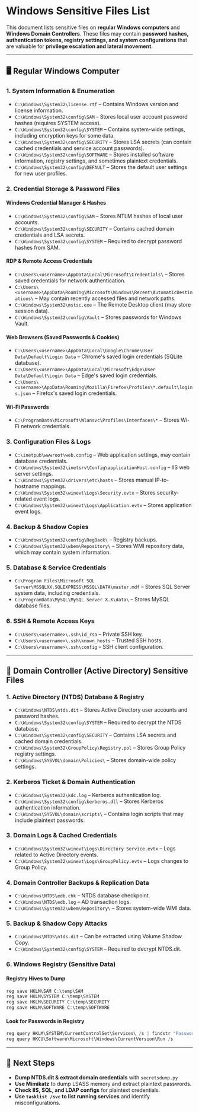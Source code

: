 # Windows Sensitive Files List

This document lists sensitive files on **regular Windows computers** and **Windows Domain Controllers**. These files may contain **password hashes, authentication tokens, registry settings, and system configurations** that are valuable for **privilege escalation and lateral movement**.

---

## 🖥️ Regular Windows Computer

### **1. System Information & Enumeration**
- `C:\Windows\System32\license.rtf` – Contains Windows version and license information.
- `C:\Windows\System32\config\SAM` – Stores local user account password hashes (requires SYSTEM access).
- `C:\Windows\System32\config\SYSTEM` – Contains system-wide settings, including encryption keys for some data.
- `C:\Windows\System32\config\SECURITY` – Stores LSA secrets (can contain cached credentials and service account passwords).
- `C:\Windows\System32\config\SOFTWARE` – Stores installed software information, registry settings, and sometimes plaintext credentials.
- `C:\Windows\System32\config\DEFAULT` – Stores the default user settings for new user profiles.

### **2. Credential Storage & Password Files**
#### **Windows Credential Manager & Hashes**
- `C:\Windows\System32\config\SAM` – Stores NTLM hashes of local user accounts.
- `C:\Windows\System32\config\SECURITY` – Contains cached domain credentials and LSA secrets.
- `C:\Windows\System32\config\SYSTEM` – Required to decrypt password hashes from SAM.

#### **RDP & Remote Access Credentials**
- `C:\Users\<username>\AppData\Local\Microsoft\Credentials\` – Stores saved credentials for network authentication.
- `C:\Users\<username>\AppData\Roaming\Microsoft\Windows\Recent\AutomaticDestinations\` – May contain recently accessed files and network paths.
- `C:\Windows\System32\mstsc.exe` – The Remote Desktop client (may store session data).
- `C:\Windows\System32\config\Vault` – Stores passwords for Windows Vault.

#### **Web Browsers (Saved Passwords & Cookies)**
- `C:\Users\<username>\AppData\Local\Google\Chrome\User Data\Default\Login Data` – Chrome's saved login credentials (SQLite database).
- `C:\Users\<username>\AppData\Local\Microsoft\Edge\User Data\Default\Login Data` – Edge's saved login credentials.
- `C:\Users\<username>\AppData\Roaming\Mozilla\Firefox\Profiles\*.default\logins.json` – Firefox's saved login credentials.

#### **Wi-Fi Passwords**
- `C:\ProgramData\Microsoft\Wlansvc\Profiles\Interfaces\*` – Stores Wi-Fi network credentials.

### **3. Configuration Files & Logs**
- `C:\inetpub\wwwroot\web.config` – Web application settings, may contain database credentials.
- `C:\Windows\System32\inetsrv\Config\applicationHost.config` – IIS web server settings.
- `C:\Windows\System32\drivers\etc\hosts` – Stores manual IP-to-hostname mappings.
- `C:\Windows\System32\winevt\Logs\Security.evtx` – Stores security-related event logs.
- `C:\Windows\System32\winevt\Logs\Application.evtx` – Stores application event logs.

### **4. Backup & Shadow Copies**
- `C:\Windows\System32\config\RegBack\` – Registry backups.
- `C:\Windows\System32\wbem\Repository\` – Stores WMI repository data, which may contain system information.

### **5. Database & Service Credentials**
- `C:\Program Files\Microsoft SQL Server\MSSQLXX.SQLEXPRESS\MSSQL\DATA\master.mdf` – Stores SQL Server system data, including credentials.
- `C:\ProgramData\MySQL\MySQL Server X.X\data\` – Stores MySQL database files.

### **6. SSH & Remote Access Keys**
- `C:\Users\<username>\.ssh\id_rsa` – Private SSH key.
- `C:\Users\<username>\.ssh\known_hosts` – Trusted SSH hosts.
- `C:\Users\<username>\.ssh\config` – SSH client configuration.

---

## 🏢 Domain Controller (Active Directory) Sensitive Files

### **1. Active Directory (NTDS) Database & Registry**
- `C:\Windows\NTDS\ntds.dit` – Stores Active Directory user accounts and password hashes.
- `C:\Windows\System32\config\SYSTEM` – Required to decrypt the NTDS database.
- `C:\Windows\System32\config\SECURITY` – Contains LSA secrets and cached domain credentials.
- `C:\Windows\System32\GroupPolicy\Registry.pol` – Stores Group Policy registry settings.
- `C:\Windows\SYSVOL\domain\Policies\` – Stores domain-wide policy settings.

### **2. Kerberos Ticket & Domain Authentication**
- `C:\Windows\System32\kdc.log` – Kerberos authentication log.
- `C:\Windows\System32\config\kerberos.dll` – Stores Kerberos authentication information.
- `C:\Windows\SYSVOL\domain\scripts\` – Contains login scripts that may include plaintext passwords.

### **3. Domain Logs & Cached Credentials**
- `C:\Windows\System32\winevt\Logs\Directory Service.evtx` – Logs related to Active Directory events.
- `C:\Windows\System32\winevt\Logs\GroupPolicy.evtx` – Logs changes to Group Policy.

### **4. Domain Controller Backups & Replication Data**
- `C:\Windows\NTDS\edb.chk` – NTDS database checkpoint.
- `C:\Windows\NTDS\edb.log` – AD transaction logs.
- `C:\Windows\System32\wbem\Repository\` – Stores system-wide WMI data.

### **5. Backup & Shadow Copy Attacks**
- `C:\Windows\NTDS\ntds.dit` – Can be extracted using Volume Shadow Copy.
- `C:\Windows\System32\config\SYSTEM` – Required to decrypt NTDS.dit.

### **6. Windows Registry (Sensitive Data)**
#### **Registry Hives to Dump**
```powershell
reg save HKLM\SAM C:\temp\SAM
reg save HKLM\SYSTEM C:\temp\SYSTEM
reg save HKLM\SECURITY C:\temp\SECURITY
reg save HKLM\SOFTWARE C:\temp\SOFTWARE
```
#### **Look for Passwords in Registry**
```powershell
reg query HKLM\SYSTEM\CurrentControlSet\Services\ /s | findstr "Password"
reg query HKCU\Software\Microsoft\Windows\CurrentVersion\Run /s
```

---

## 📌 Next Steps
- **Dump NTDS.dit & extract domain credentials** with `secretsdump.py`
- **Use Mimikatz** to dump LSASS memory and extract plaintext passwords.
- **Check IIS, SQL, and LDAP configs** for plaintext credentials.
- **Use `tasklist /svc` to list running services** and identify misconfigurations.

